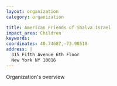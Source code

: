 ```yaml
---
layout: organization
category: organization

title: American Friends of Shalva Israel
impact_area: Children
keywords: 
coordinates: 40.74687,-73.98518
address: |
  315 Fifth Avenue 6th Floor
  New York NY 10016
---
```

Organization's overview
